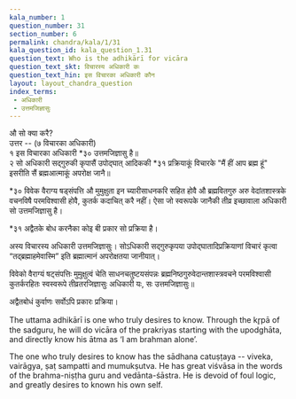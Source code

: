 ```yaml
---
kala_number: 1
question_number: 31
section_number: 6
permalink: chandra/kala/1/31
kala_question_id: kala_question_1.31
question_text: Who is the adhikārī for vicāra
question_text_skt: विचारस्य अधिकारी कः
question_text_hin: इस विचारका अधिकारी कौन
layout: layout_chandra_question
index_terms:
 - अधिकारी
 - उत्तमजिज्ञासुः
---
```


<!-- hindi-start -->
औ सो क्या करै?  
उत्तर -- (७ विचारका अधिकारी)  
१ इस विचारका अधिकारी *३० उत्तमजिज्ञासु है॥  
२ सो अधिकारी सद्गुरुकी कृपासैं उपोद्घात्
आदिककी *३१ प्रक्रियाकूं विचारके "मैं हीं आप ब्रह्म हूं" इसरीति सैं ब्रह्मआत्माकूं अपरोक्ष जानै॥

<div class="footnote" markdown="1">
*३० विवेक वैराग्य षड्संपत्ति औ मुमुक्षुता
इन च्यारीसाधनकरि सहित होवै औ ब्रह्मवितगुरु अरु
वेदांतशास्त्रके वचनविषै परमविश्वासी होवै, कुतर्क कदाचित् करै नहीं। ऐसा जो स्वरूपके जानैकी तीव्र इच्छावाला अधिकारी सो उत्तमजिज्ञासु है।

*३१ अद्वैतके बोध करनैका कोइ बी प्रकार
सो प्रक्रिया है।
</div>
<!-- hindi-end -->

<!-- skt-start -->
अस्य विचारस्य अधिकारी उत्तमजिज्ञासुः। सोऽधिकारी सद्गुरुकृपया उपोद्घातादिप्रक्रियाणां विचारं कृत्वा 
“तद्ब्रह्माहमेवास्मि” इति ब्रह्मात्मानं अपरोक्षतया जानीयात्।

<div class="footnote" markdown="1">
विवेको वैराग्यं षट्संपत्तिः मुमुक्षुत्वं चेति साधनचतुष्टयसंपन्नः ब्रह्मनिष्ठगुरुवेदान्तशास्त्रवचने परमविश्वासी कुतर्करहितः स्वस्वरूपे तीव्रतरजिज्ञासुः अधिकारी यः, सः उत्तमजिज्ञासुः॥ 

अद्वैतबोधं कुर्वाणः सर्वोऽपि प्रकारः प्रक्रिया।
</div>
<!-- skt-end -->

<!-- eng-start -->
The uttama adhikārī is one who truly desires to know. Through the kr̥pā of the sadguru, he will do vicāra of the prakriyas starting with the upodghāta, and directly know his ātma as ‘I am brahman alone’.

The one who truly desires to know has the sādhana catuṣṭaya -- viveka, vairāgya, ṣaṭ sampatti and mumukṣutva. He has great viśvāsa in the words of the brahma-niṣṭha guru and vedānta-śāstra. He is devoid of foul logic, and greatly desires to known his own self. 
<!-- eng-end -->
